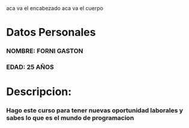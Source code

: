 <!DOCTYPE html>
   <html>
   <head>
   aca va el encabezado
   </head>
   <body>
   aca va el cuerpo
   </body>
   </html>

   <h1>Datos Personales</h1>
   <h3>NOMBRE: FORNI GASTON</h3>
   <h3>EDAD: 25 AÑOS</h3>
   <h1>Descripcion:</h1>
   <h3>Hago este curso para tener nuevas oportunidad laborales y sabes lo que es el mundo de programacion</h3>